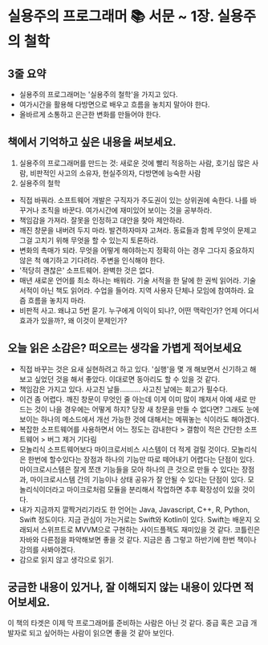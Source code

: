 # 실용주의 프로그래머 📚 서문 ~ 1장. 실용주의 철학

## 3줄 요약

- 실용주의 프로그래머는 '실용주의 철학'을 가지고 있다. 
- 여가시간을 활용해 다방면으로 배우고 흐름을 놓치지 말아야 한다.
- 올바르게 소통하고 은근한 변화를 만들어야 한다.

## 책에서 기억하고 싶은 내용을 써보세요.

1. 실용주의 프로그래머를 만드는 것: 새로운 것에 빨리 적응하는 사람, 호기심 많은 사람, 비판적인 사고의 소유자, 현실주의자, 다방면에 능숙한 사람
2. 실용주의 철학
  - 직접 바꿔라. 소프트웨어 개발은 구직자가 주도권이 있는 상위권에 속한다. 나를 바꾸거나 조직을 바꾼다. 여가시간에 재미있어 보이는 것을 공부하라. 
  - 책임감을 가져라. 잘못을 인정하고 대안을 찾아 제안하라. 
  - 깨진 창문을 내버려 두지 마라. 발견하자마자 고쳐라. 동료들과 함께 무엇이 문제고 그걸 고치기 위해 무엇을 할 수 있는지 토론하라. 
  - 변화의 촉매가 되라. 무엇을 어떻게 해야하는지 정확히 아는 경우 그다지 중요하지 않은 척 얘기하고 기다려라. 주변을 인식해야 한다. 
  - '적당히 괜찮은' 소프트웨어. 완벽한 것은 없다. 
  - 매년 새로운 언어를 최소 하나는 배워라. 기술 서적을 한 달에 한 권씩 읽어라. 기술 서적이 아닌 책도 읽어라. 수업을 들어라. 지역 사용자 단체나 모임에 참여하라. 요즘 흐름을 놓치지 마라.
  - 비판적 사고. 왜냐고 5번 묻기. 누구에게 이익이 되나?, 어떤 맥락인가? 언제 어디서 효과가 있을까?, 왜 이것이 문제인가?

## 오늘 읽은 소감은? 떠오르는 생각을 가볍게 적어보세요

- 직접 바꾸는 것은 요새 실현하려고 하고 있다. '실행'을 몇 개 해보면서 신기하고 해보고 싶었던 것을 해서 좋았다. 이대로면 동아리도 할 수 있을 것 같다.
- 책임감은 가지고 있다. 사고친 날들.......... 사고친 날에는 회고가 필수다.
- 이건 좀 어렵다. 깨진 창문이 무엇인 줄 아는데 이게 이미 많이 깨져서 아예 새로 만드는 것이 나을 경우에는 어떻게 하지? 당장 새 창문을 만들 수 없다면? 그래도 눈에 보이는 하나의 메소드에서 개선 가능한 것에 대해서는 메꿔놓는 식이라도 해야겠다. 
- 복잡한 소프트웨어를 사용하면서 어느 정도는 감내한다 > 결함이 적은 간단한 소프트웨어 > 버그 제거 기다림
- 모놀리식 소프트웨어보다 마이크로서비스 시스템이 더 적게 걸릴 것이다. 모놀리식은 한번에 할수있다는 장점과 하나의 기능만 따로 떼어내기 어렵다는 단점이 있다. 마이크로시스템은 잘게 쪼갠 기능들을 모아 하나의 큰 것으로 만들 수 있다는 장점과, 마이크로시스템 간의 기능이나 상태 공유가 잘 안될 수 있다는 단점이 있다. 모놀리식이더라고 마이크로처럼 모듈을 분리해서 작업하면 추후 확장성이 있을 것이다. 
- 내가 지금까지 깔짝거리기라도 한 언어는 Java, Javascript, C++, R, Python, Swift 정도이다. 지금 관심이 가는거로는 Swift와 Kotlin이 있다. Swift는 배운지 오래되서 스위프트로 MVVM으로 구현하는 사이드플젝도 재미있을 것 같다. 코틀린은 자바와 다른점을 파악해보면 좋을 것 같다. 지금은 좀 그렇고 하반기에 한번 책이나 강의를 사봐야겠다. 
- 감으로 읽지 않고 생각으로 읽기. 

## 궁금한 내용이 있거나, 잘 이해되지 않는 내용이 있다면 적어보세요.

이 책의 타겟은 이제 막 프로그래머를 준비하는 사람은 아닌 것 같다. 중급 혹은 고급 개발자로 되고 싶어하는 사람이 읽으면 좋을 것 같아 보인다.
